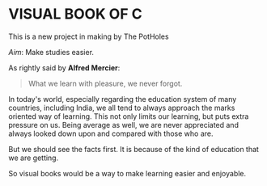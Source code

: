 # VISUAL BOOK OF C

This is a new project in making by The PotHoles

*Aim*: Make studies easier.

As rightly said by **Alfred Mercier**:
> What we learn with pleasure, we never forgot.

In today's world, especially regarding the education system of many countries, including India, we all tend to always approach the marks oriented way of learning. This not only limits our learning, but puts extra pressure on us. Being average as well, we are never appreciated and always looked down upon and compared with those who are. 

But we should see the facts first. It is because of the kind of education that we are getting.

So visual books would be a way to make learning easier and enjoyable. 
